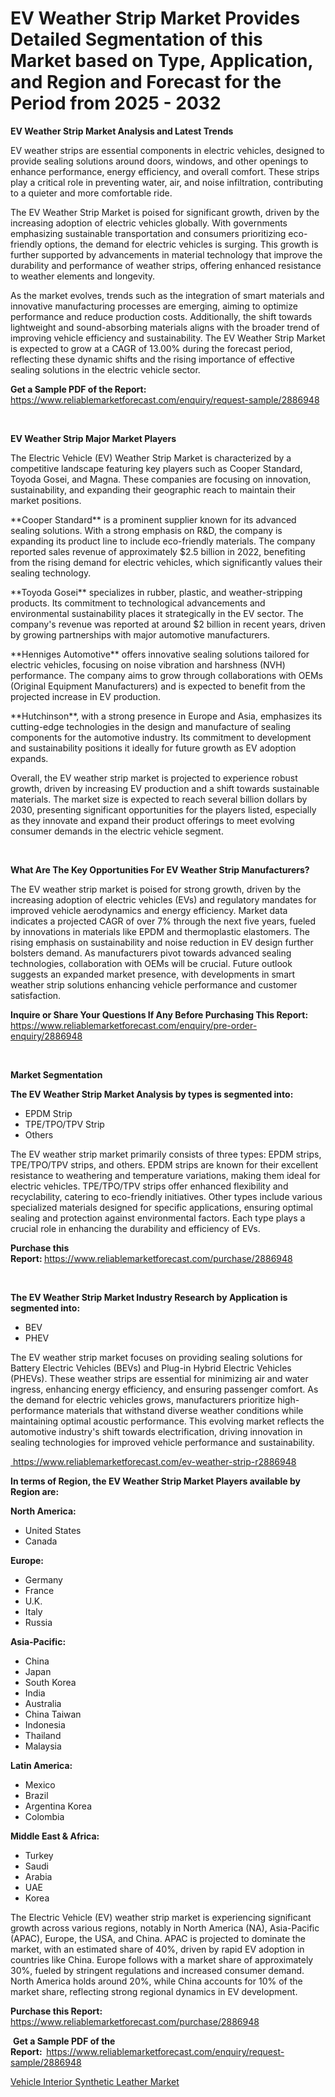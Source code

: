 <p><h1>EV Weather Strip Market Provides Detailed Segmentation of this Market based on Type, Application, and Region and Forecast for the Period from 2025 - 2032</h1></p><p><strong>EV Weather Strip Market Analysis and Latest Trends</strong></p>
<p><p>EV weather strips are essential components in electric vehicles, designed to provide sealing solutions around doors, windows, and other openings to enhance performance, energy efficiency, and overall comfort. These strips play a critical role in preventing water, air, and noise infiltration, contributing to a quieter and more comfortable ride.</p><p>The EV Weather Strip Market is poised for significant growth, driven by the increasing adoption of electric vehicles globally. With governments emphasizing sustainable transportation and consumers prioritizing eco-friendly options, the demand for electric vehicles is surging. This growth is further supported by advancements in material technology that improve the durability and performance of weather strips, offering enhanced resistance to weather elements and longevity.</p><p>As the market evolves, trends such as the integration of smart materials and innovative manufacturing processes are emerging, aiming to optimize performance and reduce production costs. Additionally, the shift towards lightweight and sound-absorbing materials aligns with the broader trend of improving vehicle efficiency and sustainability. The EV Weather Strip Market is expected to grow at a CAGR of 13.00% during the forecast period, reflecting these dynamic shifts and the rising importance of effective sealing solutions in the electric vehicle sector.</p></p>
<p><strong>Get a Sample PDF of the Report:&nbsp;</strong> <a href="https://www.reliablemarketforecast.com/enquiry/request-sample/2886948?utm_campaign=3357&utm_medium=2&utm_source=Github&utm_content=ia&utm_term=13032025&utm_id=ev-weather-strip">https://www.reliablemarketforecast.com/enquiry/request-sample/2886948</a></p>
<p>&nbsp;</p>
<p><strong>EV Weather Strip Major Market Players</strong></p>
<p><p>The Electric Vehicle (EV) Weather Strip Market is characterized by a competitive landscape featuring key players such as Cooper Standard, Toyoda Gosei, and Magna. These companies are focusing on innovation, sustainability, and expanding their geographic reach to maintain their market positions.</p><p>**Cooper Standard** is a prominent supplier known for its advanced sealing solutions. With a strong emphasis on R&D, the company is expanding its product line to include eco-friendly materials. The company reported sales revenue of approximately $2.5 billion in 2022, benefiting from the rising demand for electric vehicles, which significantly values their sealing technology.</p><p>**Toyoda Gosei** specializes in rubber, plastic, and weather-stripping products. Its commitment to technological advancements and environmental sustainability places it strategically in the EV sector. The company's revenue was reported at around $2 billion in recent years, driven by growing partnerships with major automotive manufacturers.</p><p>**Henniges Automotive** offers innovative sealing solutions tailored for electric vehicles, focusing on noise vibration and harshness (NVH) performance. The company aims to grow through collaborations with OEMs (Original Equipment Manufacturers) and is expected to benefit from the projected increase in EV production.</p><p>**Hutchinson**, with a strong presence in Europe and Asia, emphasizes its cutting-edge technologies in the design and manufacture of sealing components for the automotive industry. Its commitment to development and sustainability positions it ideally for future growth as EV adoption expands.</p><p>Overall, the EV weather strip market is projected to experience robust growth, driven by increasing EV production and a shift towards sustainable materials. The market size is expected to reach several billion dollars by 2030, presenting significant opportunities for the players listed, especially as they innovate and expand their product offerings to meet evolving consumer demands in the electric vehicle segment.</p></p>
<p>&nbsp;</p>
<p><strong>What Are The Key Opportunities For EV Weather Strip Manufacturers?</strong></p>
<p><p>The EV weather strip market is poised for strong growth, driven by the increasing adoption of electric vehicles (EVs) and regulatory mandates for improved vehicle aerodynamics and energy efficiency. Market data indicates a projected CAGR of over 7% through the next five years, fueled by innovations in materials like EPDM and thermoplastic elastomers. The rising emphasis on sustainability and noise reduction in EV design further bolsters demand. As manufacturers pivot towards advanced sealing technologies, collaboration with OEMs will be crucial. Future outlook suggests an expanded market presence, with developments in smart weather strip solutions enhancing vehicle performance and customer satisfaction.</p></p>
<p><strong>Inquire or Share Your Questions If Any Before Purchasing This Report:</strong> <a href="https://www.reliablemarketforecast.com/enquiry/pre-order-enquiry/2886948?utm_campaign=3357&utm_medium=2&utm_source=Github&utm_content=ia&utm_term=13032025&utm_id=ev-weather-strip">https://www.reliablemarketforecast.com/enquiry/pre-order-enquiry/2886948</a></p>
<p>&nbsp;</p>
<p><strong>Market Segmentation</strong></p>
<p><strong>The EV Weather Strip Market Analysis by types is segmented into:</strong></p>
<p><ul><li>EPDM Strip</li><li>TPE/TPO/TPV Strip</li><li>Others</li></ul></p>
<p><p>The EV weather strip market primarily consists of three types: EPDM strips, TPE/TPO/TPV strips, and others. EPDM strips are known for their excellent resistance to weathering and temperature variations, making them ideal for electric vehicles. TPE/TPO/TPV strips offer enhanced flexibility and recyclability, catering to eco-friendly initiatives. Other types include various specialized materials designed for specific applications, ensuring optimal sealing and protection against environmental factors. Each type plays a crucial role in enhancing the durability and efficiency of EVs.</p></p>
<p><strong>Purchase this Report:&nbsp;</strong><a href="https://www.reliablemarketforecast.com/purchase/2886948?utm_campaign=3357&utm_medium=2&utm_source=Github&utm_content=ia&utm_term=13032025&utm_id=ev-weather-strip">https://www.reliablemarketforecast.com/purchase/2886948</a></p>
<p>&nbsp;</p>
<p><strong>The EV Weather Strip Market Industry Research by Application is segmented into:</strong></p>
<p><ul><li>BEV</li><li>PHEV</li></ul></p>
<p><p>The EV weather strip market focuses on providing sealing solutions for Battery Electric Vehicles (BEVs) and Plug-in Hybrid Electric Vehicles (PHEVs). These weather strips are essential for minimizing air and water ingress, enhancing energy efficiency, and ensuring passenger comfort. As the demand for electric vehicles grows, manufacturers prioritize high-performance materials that withstand diverse weather conditions while maintaining optimal acoustic performance. This evolving market reflects the automotive industry's shift towards electrification, driving innovation in sealing technologies for improved vehicle performance and sustainability.</p></p>
<p><a href="https://www.reliablemarketforecast.com/ev-weather-strip-r2886948?utm_campaign=3357&utm_medium=2&utm_source=Github&utm_content=ia&utm_term=13032025&utm_id=ev-weather-strip">&nbsp;https://www.reliablemarketforecast.com/ev-weather-strip-r2886948</a></p>
<p><strong>In terms of Region, the EV Weather Strip Market Players available by Region are:</strong></p>
<p>
    <p> <strong> North America: </strong>
        <ul>
            <li>United States</li>
            <li>Canada</li>
        </ul>
        </p> 
    <p> <strong> Europe: </strong>
        <ul>
            <li>Germany</li>
            <li>France</li>
            <li>U.K.</li>
            <li>Italy</li>
            <li>Russia</li>
        </ul>
        </p> 
    <p> <strong> Asia-Pacific: </strong>
        <ul>
            <li>China</li>
            <li>Japan</li>
            <li>South Korea</li>
            <li>India</li>
            <li>Australia</li>
            <li>China Taiwan</li>
            <li>Indonesia</li>
            <li>Thailand</li>
            <li>Malaysia</li>
        </ul>
        </p> 
    <p> <strong> Latin America: </strong>
        <ul>
            <li>Mexico</li>
            <li>Brazil</li>
            <li>Argentina Korea</li>
            <li>Colombia</li>
        </ul>
        </p> 
    <p> <strong> Middle East & Africa: </strong>
        <ul>
            <li>Turkey</li>
            <li>Saudi</li>
            <li>Arabia</li>
            <li>UAE</li>
            <li>Korea</li>
        </ul>
    </p>
    </p>
<p><p>The Electric Vehicle (EV) weather strip market is experiencing significant growth across various regions, notably in North America (NA), Asia-Pacific (APAC), Europe, the USA, and China. APAC is projected to dominate the market, with an estimated share of 40%, driven by rapid EV adoption in countries like China. Europe follows with a market share of approximately 30%, fueled by stringent regulations and increased consumer demand. North America holds around 20%, while China accounts for 10% of the market share, reflecting strong regional dynamics in EV development.</p></p>
<p><strong>Purchase this Report: </strong><a href="https://www.reliablemarketforecast.com/purchase/2886948?utm_campaign=3357&utm_medium=2&utm_source=Github&utm_content=ia&utm_term=13032025&utm_id=ev-weather-strip">https://www.reliablemarketforecast.com/purchase/2886948</a></p>
<p>&nbsp;<strong>Get a Sample PDF of the Report:&nbsp;&nbsp;</strong><a href="https://www.reliablemarketforecast.com/enquiry/request-sample/2886948?utm_campaign=3357&utm_medium=2&utm_source=Github&utm_content=ia&utm_term=13032025&utm_id=ev-weather-strip">https://www.reliablemarketforecast.com/enquiry/request-sample/2886948</a></p>
<p><strong></strong></p>
<p><p><a href="https://github.com/bulkagumanvv/Market-Research-Report-List-1/blob/main/vehicle-interior-synthetic-leather-market.md?utm_campaign=3357&utm_medium=2&utm_source=Github&utm_content=ia&utm_term=13032025&utm_id=ev-weather-strip">Vehicle Interior Synthetic Leather Market</a></p></p>